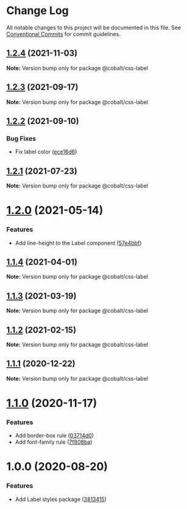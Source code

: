 # Change Log

All notable changes to this project will be documented in this file.
See [Conventional Commits](https://conventionalcommits.org) for commit guidelines.

## [1.2.4](https://github.com/Talkdesk/cobalt/compare/@cobalt/css-label@1.2.3...@cobalt/css-label@1.2.4) (2021-11-03)

**Note:** Version bump only for package @cobalt/css-label





## [1.2.3](https://github.com/Talkdesk/cobalt/compare/@cobalt/css-label@1.2.2...@cobalt/css-label@1.2.3) (2021-09-17)

**Note:** Version bump only for package @cobalt/css-label





## [1.2.2](https://github.com/Talkdesk/cobalt/compare/@cobalt/css-label@1.2.1...@cobalt/css-label@1.2.2) (2021-09-10)


### Bug Fixes

* Fix label color ([ece16d6](https://github.com/Talkdesk/cobalt/commit/ece16d6e3f7e8b25782f26f643de98b561f17a7b))





## [1.2.1](https://github.com/Talkdesk/cobalt/compare/@cobalt/css-label@1.2.0...@cobalt/css-label@1.2.1) (2021-07-23)

**Note:** Version bump only for package @cobalt/css-label





# [1.2.0](https://github.com/Talkdesk/cobalt/compare/@cobalt/css-label@1.1.4...@cobalt/css-label@1.2.0) (2021-05-14)


### Features

* Add line-height to the Label component ([57e4bbf](https://github.com/Talkdesk/cobalt/commit/57e4bbf46135f7a6afd502a72dd6334331c2d034))





## [1.1.4](https://github.com/Talkdesk/cobalt/compare/@cobalt/css-label@1.1.3...@cobalt/css-label@1.1.4) (2021-04-01)

**Note:** Version bump only for package @cobalt/css-label





## [1.1.3](https://github.com/Talkdesk/cobalt/compare/@cobalt/css-label@1.1.2...@cobalt/css-label@1.1.3) (2021-03-19)

**Note:** Version bump only for package @cobalt/css-label





## [1.1.2](https://github.com/Talkdesk/cobalt/compare/@cobalt/css-label@1.1.1...@cobalt/css-label@1.1.2) (2021-02-15)

**Note:** Version bump only for package @cobalt/css-label





## [1.1.1](https://github.com/Talkdesk/cobalt/compare/@cobalt/css-label@1.1.0...@cobalt/css-label@1.1.1) (2020-12-22)

**Note:** Version bump only for package @cobalt/css-label





# [1.1.0](https://github.com/Talkdesk/cobalt/compare/@cobalt/css-label@1.0.0...@cobalt/css-label@1.1.0) (2020-11-17)


### Features

* Add border-box rule ([03714d0](https://github.com/Talkdesk/cobalt/commit/03714d0eba2de2a3e37ef8913c1284a90087acd6))
* Add font-family rule ([7f808ba](https://github.com/Talkdesk/cobalt/commit/7f808ba443c70d6987b956b628c8ad06abce8e0c))





# 1.0.0 (2020-08-20)


### Features

* Add Label styles package ([3813415](https://github.com/Talkdesk/cobalt/commit/3813415a7ad6848b8be1e84527a027d90172f6ed))
